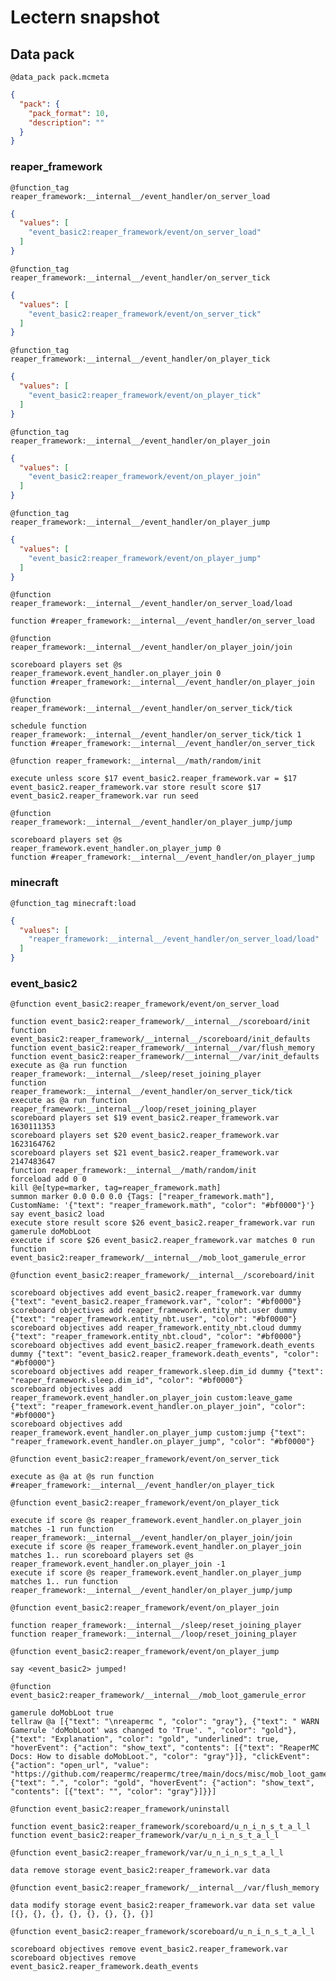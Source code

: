 # Lectern snapshot

## Data pack

`@data_pack pack.mcmeta`

```json
{
  "pack": {
    "pack_format": 10,
    "description": ""
  }
}
```

### reaper_framework

`@function_tag reaper_framework:__internal__/event_handler/on_server_load`

```json
{
  "values": [
    "event_basic2:reaper_framework/event/on_server_load"
  ]
}
```

`@function_tag reaper_framework:__internal__/event_handler/on_server_tick`

```json
{
  "values": [
    "event_basic2:reaper_framework/event/on_server_tick"
  ]
}
```

`@function_tag reaper_framework:__internal__/event_handler/on_player_tick`

```json
{
  "values": [
    "event_basic2:reaper_framework/event/on_player_tick"
  ]
}
```

`@function_tag reaper_framework:__internal__/event_handler/on_player_join`

```json
{
  "values": [
    "event_basic2:reaper_framework/event/on_player_join"
  ]
}
```

`@function_tag reaper_framework:__internal__/event_handler/on_player_jump`

```json
{
  "values": [
    "event_basic2:reaper_framework/event/on_player_jump"
  ]
}
```

`@function reaper_framework:__internal__/event_handler/on_server_load/load`

```mcfunction
function #reaper_framework:__internal__/event_handler/on_server_load
```

`@function reaper_framework:__internal__/event_handler/on_player_join/join`

```mcfunction
scoreboard players set @s reaper_framework.event_handler.on_player_join 0
function #reaper_framework:__internal__/event_handler/on_player_join
```

`@function reaper_framework:__internal__/event_handler/on_server_tick/tick`

```mcfunction
schedule function reaper_framework:__internal__/event_handler/on_server_tick/tick 1
function #reaper_framework:__internal__/event_handler/on_server_tick
```

`@function reaper_framework:__internal__/math/random/init`

```mcfunction
execute unless score $17 event_basic2.reaper_framework.var = $17 event_basic2.reaper_framework.var store result score $17 event_basic2.reaper_framework.var run seed
```

`@function reaper_framework:__internal__/event_handler/on_player_jump/jump`

```mcfunction
scoreboard players set @s reaper_framework.event_handler.on_player_jump 0
function #reaper_framework:__internal__/event_handler/on_player_jump
```

### minecraft

`@function_tag minecraft:load`

```json
{
  "values": [
    "reaper_framework:__internal__/event_handler/on_server_load/load"
  ]
}
```

### event_basic2

`@function event_basic2:reaper_framework/event/on_server_load`

```mcfunction
function event_basic2:reaper_framework/__internal__/scoreboard/init
function event_basic2:reaper_framework/__internal__/scoreboard/init_defaults
function event_basic2:reaper_framework/__internal__/var/flush_memory
function event_basic2:reaper_framework/__internal__/var/init_defaults
execute as @a run function reaper_framework:__internal__/sleep/reset_joining_player
function reaper_framework:__internal__/event_handler/on_server_tick/tick
execute as @a run function reaper_framework:__internal__/loop/reset_joining_player
scoreboard players set $19 event_basic2.reaper_framework.var 1630111353
scoreboard players set $20 event_basic2.reaper_framework.var 1623164762
scoreboard players set $21 event_basic2.reaper_framework.var 2147483647
function reaper_framework:__internal__/math/random/init
forceload add 0 0
kill @e[type=marker, tag=reaper_framework.math]
summon marker 0.0 0.0 0.0 {Tags: ["reaper_framework.math"], CustomName: '{"text": "reaper_framework.math", "color": "#bf0000"}'}
say event_basic2 load
execute store result score $26 event_basic2.reaper_framework.var run gamerule doMobLoot
execute if score $26 event_basic2.reaper_framework.var matches 0 run function event_basic2:reaper_framework/__internal__/mob_loot_gamerule_error
```

`@function event_basic2:reaper_framework/__internal__/scoreboard/init`

```mcfunction
scoreboard objectives add event_basic2.reaper_framework.var dummy {"text": "event_basic2.reaper_framework.var", "color": "#bf0000"}
scoreboard objectives add reaper_framework.entity_nbt.user dummy {"text": "reaper_framework.entity_nbt.user", "color": "#bf0000"}
scoreboard objectives add reaper_framework.entity_nbt.cloud dummy {"text": "reaper_framework.entity_nbt.cloud", "color": "#bf0000"}
scoreboard objectives add event_basic2.reaper_framework.death_events dummy {"text": "event_basic2.reaper_framework.death_events", "color": "#bf0000"}
scoreboard objectives add reaper_framework.sleep.dim_id dummy {"text": "reaper_framework.sleep.dim_id", "color": "#bf0000"}
scoreboard objectives add reaper_framework.event_handler.on_player_join custom:leave_game {"text": "reaper_framework.event_handler.on_player_join", "color": "#bf0000"}
scoreboard objectives add reaper_framework.event_handler.on_player_jump custom:jump {"text": "reaper_framework.event_handler.on_player_jump", "color": "#bf0000"}
```

`@function event_basic2:reaper_framework/event/on_server_tick`

```mcfunction
execute as @a at @s run function #reaper_framework:__internal__/event_handler/on_player_tick
```

`@function event_basic2:reaper_framework/event/on_player_tick`

```mcfunction
execute if score @s reaper_framework.event_handler.on_player_join matches -1 run function reaper_framework:__internal__/event_handler/on_player_join/join
execute if score @s reaper_framework.event_handler.on_player_join matches 1.. run scoreboard players set @s reaper_framework.event_handler.on_player_join -1
execute if score @s reaper_framework.event_handler.on_player_jump matches 1.. run function reaper_framework:__internal__/event_handler/on_player_jump/jump
```

`@function event_basic2:reaper_framework/event/on_player_join`

```mcfunction
function reaper_framework:__internal__/sleep/reset_joining_player
function reaper_framework:__internal__/loop/reset_joining_player
```

`@function event_basic2:reaper_framework/event/on_player_jump`

```mcfunction
say <event_basic2> jumped!
```

`@function event_basic2:reaper_framework/__internal__/mob_loot_gamerule_error`

```mcfunction
gamerule doMobLoot true
tellraw @a [{"text": "\nreapermc ", "color": "gray"}, {"text": " WARN Gamerule 'doMobLoot' was changed to 'True'. ", "color": "gold"}, {"text": "Explanation", "color": "gold", "underlined": true, "hoverEvent": {"action": "show_text", "contents": [{"text": "ReaperMC Docs: How to disable doMobLoot.", "color": "gray"}]}, "clickEvent": {"action": "open_url", "value": "https://github.com/reapermc/reapermc/tree/main/docs/misc/mob_loot_gamerule.md"}}, {"text": ".", "color": "gold", "hoverEvent": {"action": "show_text", "contents": [{"text": "", "color": "gray"}]}}]
```

`@function event_basic2:reaper_framework/uninstall`

```mcfunction
function event_basic2:reaper_framework/scoreboard/u_n_i_n_s_t_a_l_l
function event_basic2:reaper_framework/var/u_n_i_n_s_t_a_l_l
```

`@function event_basic2:reaper_framework/var/u_n_i_n_s_t_a_l_l`

```mcfunction
data remove storage event_basic2:reaper_framework.var data
```

`@function event_basic2:reaper_framework/__internal__/var/flush_memory`

```mcfunction
data modify storage event_basic2:reaper_framework.var data set value [{}, {}, {}, {}, {}, {}, {}, {}]
```

`@function event_basic2:reaper_framework/scoreboard/u_n_i_n_s_t_a_l_l`

```mcfunction
scoreboard objectives remove event_basic2.reaper_framework.var
scoreboard objectives remove event_basic2.reaper_framework.death_events
```

